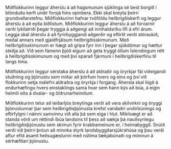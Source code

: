 Miðflokkurinn leggur áherslu á að hagsmunum sjúklinga sé best borgið í blönduðu kerfi undir forsjá hins opinbera. Ekki skal breyta þeirri grundvallarstefnu. Miðflokkurinn hafnar tvöföldu heilbrigðiskerfi og leggur áherslu á að eyða biðlistum. Miðflokkurinn leggur áherslu á að forvarnir verði lykilatriði þegar tryggja á aðgengi að innihaldsríku lífi á efri árum. Leggja skal áherslu á að fyrirbyggjandi aðgerðir og eftirlit verði stóraukið, meðal annars með gjaldfrjálsum heilbrigðisskimunum. Með heilbrigðisskimunum er hægt að grípa fyrr inn í þegar sjúkdómar og hættur steðja að. Við sem fámenn þjóð eigum að geta tryggt öllum Íslendingum rétt á heilbrigðisskimunum og með því sparað fjármuni í heilbrigðiskerfinu til langs tíma.

Miðflokkurinn leggur sérstaka áherslu á að aldraðir og öryrkjar fái viðeigandi stuðning og þjónustu sem miðar að þörfum hvers og eins og því vill flokkurinn setja málefni aldraðra og öryrkja í forgang. Áhersla skal lögð á endurhæfingu hvers einstaklings sama hvar sem hann kýs að búa, á eigin heimili eða á dvalar- og öldrunarheimilum. 

Miðflokkurinn telur að leiðarljós breytinga verði að vera skilvirkni og öryggi þjónustunnar þar sem heilbrigðisþjónusta krefst vandaðri undirbúnings og eftirfylgni í náinni samvinnu við alla þá sem eiga í hlut. Mikilvægt er að standa vörð um réttindi íbúa landsins til þess að sækja þá nauðsynlegu heilbrigðisþjónustu sem skimun fyrir krabbameinum er, í heimabyggð. Snúið verði við þeirri þróun að minnka styrk landsbyggðarsjúkrahúsa og þau verði aftur efld ásamt heilsugæslunni með nútíma tækjabúnaði og mönnun á sérhæfðari þjónustu.

